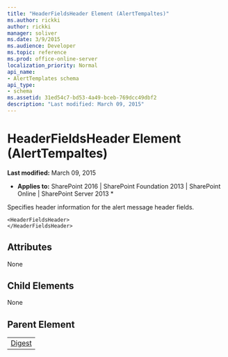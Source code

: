 ```yaml
---
title: "HeaderFieldsHeader Element (AlertTempaltes)"
ms.author: rickki
author: rickki
manager: soliver
ms.date: 3/9/2015
ms.audience: Developer
ms.topic: reference
ms.prod: office-online-server
localization_priority: Normal
api_name:
- AlertTemplates schema
api_type:
- schema
ms.assetid: 31ed54c7-bd53-4a49-bceb-769dcc49dbf2
description: "Last modified: March 09, 2015"
---
```


# HeaderFieldsHeader Element (AlertTempaltes)

 **Last modified:** March 09, 2015 
  
 * **Applies to:** SharePoint 2016 | SharePoint Foundation 2013 | SharePoint Online | SharePoint Server 2013 * 
  
Specifies header information for the alert message header fields.
  
```
<HeaderFieldsHeader>
</HeaderFieldsHeader>
```

## Attributes

None
  
## Child Elements

None
  
## Parent Element

||
|:-----|
|[Digest](digest-element-alerttemplates.md)|
   

